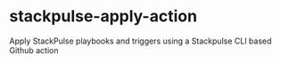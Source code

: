 # stackpulse-apply-action
Apply StackPulse playbooks and triggers using a Stackpulse CLI based Github action
